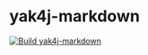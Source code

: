 # yak4j-markdown

[![Build yak4j-markdown](https://github.com/ngeor/kamino/actions/workflows/build-libs-yak4j-markdown.yml/badge.svg)](https://github.com/ngeor/kamino/actions/workflows/build-libs-yak4j-markdown.yml)
